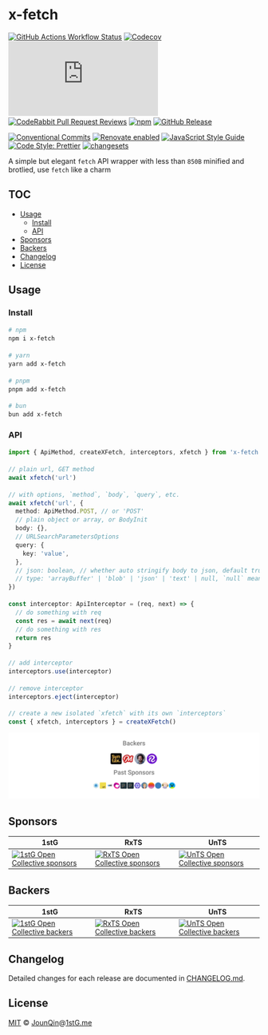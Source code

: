 # x-fetch

[![GitHub Actions Workflow Status](https://img.shields.io/github/actions/workflow/status/un-ts/x-fetch/ci.yml?branch=main)](https://github.com/un-ts/x-fetch/actions/workflows/ci.yml?query=branch%3Amain)
[![Codecov](https://img.shields.io/codecov/c/github/un-ts/x-fetch.svg)](https://codecov.io/gh/un-ts/x-fetch)
[![type-coverage](https://img.shields.io/badge/dynamic/json.svg?label=type-coverage&prefix=%E2%89%A5&suffix=%&query=$.typeCoverage.atLeast&uri=https%3A%2F%2Fraw.githubusercontent.com%2Fun-ts%2Fx-fetch%2Fmain%2Fpackage.json)](https://github.com/plantain-00/type-coverage)
[![CodeRabbit Pull Request Reviews](https://img.shields.io/coderabbit/prs/github/un-ts/x-fetch)](https://coderabbit.ai)
[![npm](https://img.shields.io/npm/v/x-fetch.svg)](https://www.npmjs.com/package/x-fetch)
[![GitHub Release](https://img.shields.io/github/release/un-ts/x-fetch)](https://github.com/un-ts/x-fetch/releases)

[![Conventional Commits](https://img.shields.io/badge/conventional%20commits-1.0.0-yellow.svg)](https://conventionalcommits.org)
[![Renovate enabled](https://img.shields.io/badge/renovate-enabled-brightgreen.svg)](https://renovatebot.com)
[![JavaScript Style Guide](https://img.shields.io/badge/code_style-standard-brightgreen.svg)](https://standardjs.com)
[![Code Style: Prettier](https://img.shields.io/badge/code_style-prettier-ff69b4.svg)](https://github.com/prettier/prettier)
[![changesets](https://img.shields.io/badge/maintained%20with-changesets-176de3.svg)](https://github.com/changesets/changesets)

A simple but elegant `fetch` API wrapper with less than `850B` minified and brotlied, use `fetch` like a charm

## TOC <!-- omit in toc -->

- [Usage](#usage)
  - [Install](#install)
  - [API](#api)
- [Sponsors](#sponsors)
- [Backers](#backers)
- [Changelog](#changelog)
- [License](#license)

## Usage

### Install

```sh
# npm
npm i x-fetch

# yarn
yarn add x-fetch

# pnpm
pnpm add x-fetch

# bun
bun add x-fetch
```

### API

```ts
import { ApiMethod, createXFetch, interceptors, xfetch } from 'x-fetch'

// plain url, GET method
await xfetch('url')

// with options, `method`, `body`, `query`, etc.
await xfetch('url', {
  method: ApiMethod.POST, // or 'POST'
  // plain object or array, or BodyInit
  body: {},
  // URLSearchParametersOptions
  query: {
    key: 'value',
  },
  // json: boolean, // whether auto stringify body to json, default true for plain object or array, otherwise false
  // type: 'arrayBuffer' | 'blob' | 'json' | 'text' | null, `null` means plain `Response`
})

const interceptor: ApiInterceptor = (req, next) => {
  // do something with req
  const res = await next(req)
  // do something with res
  return res
}

// add interceptor
interceptors.use(interceptor)

// remove interceptor
interceptors.eject(interceptor)

// create a new isolated `xfetch` with its own `interceptors`
const { xfetch, interceptors } = createXFetch()
```

[![Sponsors](https://raw.githubusercontent.com/1stG/static/master/sponsors.svg)](https://github.com/sponsors/JounQin)

## Sponsors

| 1stG                                                                                                                   | RxTS                                                                                                                   | UnTS                                                                                                                   |
| ---------------------------------------------------------------------------------------------------------------------- | ---------------------------------------------------------------------------------------------------------------------- | ---------------------------------------------------------------------------------------------------------------------- |
| [![1stG Open Collective sponsors](https://opencollective.com/1stG/organizations.svg)](https://opencollective.com/1stG) | [![RxTS Open Collective sponsors](https://opencollective.com/rxts/organizations.svg)](https://opencollective.com/rxts) | [![UnTS Open Collective sponsors](https://opencollective.com/unts/organizations.svg)](https://opencollective.com/unts) |

## Backers

| 1stG                                                                                                                | RxTS                                                                                                                | UnTS                                                                                                                |
| ------------------------------------------------------------------------------------------------------------------- | ------------------------------------------------------------------------------------------------------------------- | ------------------------------------------------------------------------------------------------------------------- |
| [![1stG Open Collective backers](https://opencollective.com/1stG/individuals.svg)](https://opencollective.com/1stG) | [![RxTS Open Collective backers](https://opencollective.com/rxts/individuals.svg)](https://opencollective.com/rxts) | [![UnTS Open Collective backers](https://opencollective.com/unts/individuals.svg)](https://opencollective.com/unts) |

## Changelog

Detailed changes for each release are documented in [CHANGELOG.md](./CHANGELOG.md).

## License

[MIT][] © [JounQin][]@[1stG.me][]

[1stG.me]: https://www.1stG.me
[JounQin]: https://GitHub.com/JounQin
[MIT]: http://opensource.org/licenses/MIT
